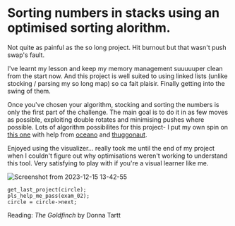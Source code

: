 # Sorting numbers in stacks using an optimised sorting alorithm.

Not quite as painful as the so long project. Hit burnout but that wasn't push swap's fault.

I've learnt my lesson and keep my memory management suuuuuper clean from the start now. And this project is well suited to using linked lists (unlike stocking / parsing my so long map) so ca fait plaisir. Finally getting into the swing of them.

Once you've chosen your algorithm, stocking and sorting the numbers is only the first part of the challenge. The main goal is to do it in as few moves as possible, exploiting double rotates and minimising pushes where possible.
Lots of algorithm possibilites for this project- I put my own spin on [this one](https://medium.com/@ayogun/push-swap-c1f5d2d41e97) with help from [oceano](https://www.youtube.com/watch?v=OaG81sDEpVk) and [thuggonaut](https://www.youtube.com/watch?v=wRvipSG4Mmk).

Enjoyed using the visualizer... really took me until the end of my project when I couldn't figure out why optimisations weren't working to understand this tool. Very satisfying to play with if you're a visual learner like me.

![Screenshot from 2023-12-15 13-42-55](https://github.com/lbarry9/42/assets/127246677/964b92b6-de10-42e6-8e91-46e255fb4476)

```
get_last_project(circle);
pls_help_me_pass(exam_02);
circle = circle->next;
```
Reading: 
_The Goldfinch_ by Donna Tartt
